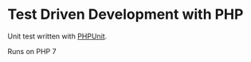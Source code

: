 # Test Driven Development with PHP

Unit test written with [PHPUnit](https://phpunit.de/getting-started.html).

Runs on PHP 7
